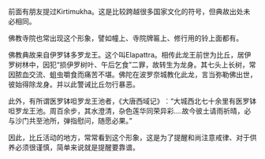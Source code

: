 前面有朋友提过Kirtimukha。这是比较跨越很多国家文化的符号，但典故出处未必相同。

佛教寺院也常出现这个形象，譬如幢上、寺院牌匾上、修行用的铃上面都有。

佛教典故来自伊罗钵多罗龙王。这个叫Elapattra。相传此龙王前世为比丘，居伊罗树林中，因犯“损伊罗树叶、午后乞食”二罪，故转生为龙身。其七头上长树，常因脓血交流、蛆虫嚼食而痛苦不堪。佛陀在波罗奈城教化此龙，言当弥勒佛出世，彼始得除龙身。并以此警诫比丘勿行暴恶。

此外，有所谓医罗钵呾罗龙王池者，《大唐西域记》︰“大城西北七十余里有医罗钵呾罗龙王池。周百余步，其水澄清，杂色莲华同荣异彩....故今彼土请雨祈晴，必与沙门共至池所，弹指慰问，随愿必果。”

因此，比丘活动的地方，常常看到这个形象，这是为了提醒和尚注意戒律、对于供养必须很谨慎，简单来说就是提醒要靠谱。
